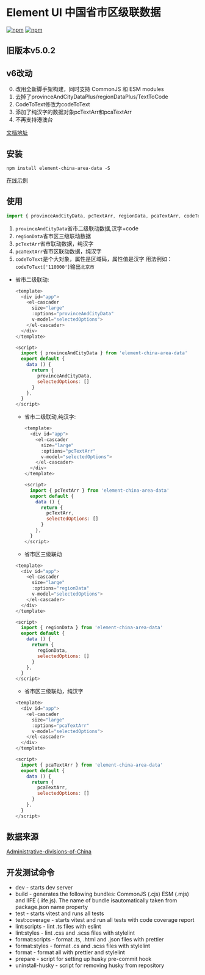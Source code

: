 # Element UI 中国省市区级联数据

[![npm](https://img.shields.io/npm/v/element-china-area-data.svg)](https://www.npmjs.com/package/element-china-area-data) [![npm](https://img.shields.io/npm/dt/element-china-area-data.svg)](https://www.npmjs.com/package/element-china-area-data)


## 旧版本v5.0.2

## v6改动

  0. 改用全新脚手架构建，同时支持 CommonJS 和 ESM modules
  1. 去掉了provinceAndCityDataPlus/regionDataPlus/TextToCode
  2. CodeToText修改为codeToText
  3. 添加了纯汉字的数据对象pcTextArr和pcaTextArr
  4. 不再支持港澳台

[文档地址](./V5.MD)

## 安装

  `npm install element-china-area-data -S`

[在线示例](https://plortinus.github.io/element-china-area-data/index.html)

## 使用

```js
import { provinceAndCityData, pcTextArr, regionData, pcaTextArr, codeToText } from 'element-china-area-data'
```

  1. `provinceAndCityData`省市二级联动数据,汉字+code
  2. `regionData`省市区三级联动数据
  3. `pcTextArr`省市联动数据，纯汉字
  4. `pcaTextArr`省市区联动数据，纯汉字
  5. `codeToText`是个大对象，属性是区域码，属性值是汉字 用法例如：`codeToText['110000']`输出`北京市`


  * 省市二级联动:
    ```js
    <template>
      <div id="app">
        <el-cascader
          size="large"
          :options="provinceAndCityData"
          v-model="selectedOptions">
        </el-cascader>
      </div>
    </template>

    <script>
      import { provinceAndCityData } from 'element-china-area-data'
      export default {
        data () {
          return {
            provinceAndCityData,
            selectedOptions: []
          }
        },
      }
    </script>
    ```

    * 省市二级联动,纯汉字:
      ```js
      <template>
        <div id="app">
          <el-cascader
            size="large"
            :options="pcTextArr"
            v-model="selectedOptions">
          </el-cascader>
        </div>
      </template>

      <script>
        import { pcTextArr } from 'element-china-area-data'
        export default {
          data () {
            return {
              pcTextArr,
              selectedOptions: []
            }
          },
        }
      </script>
      ```

    * 省市区三级联动

    ```js
    <template>
      <div id="app">
        <el-cascader
          size="large"
          :options="regionData"
          v-model="selectedOptions">
        </el-cascader>
      </div>
    </template>

    <script>
      import { regionData } from 'element-china-area-data'
      export default {
        data () {
          return {
            regionData,
            selectedOptions: []
          }
        },
      }
    </script>
    ```

    * 省市区三级联动，纯汉字

    ```js
    <template>
      <div id="app">
        <el-cascader
          size="large"
          :options="pcaTextArr"
          v-model="selectedOptions">
        </el-cascader>
      </div>
    </template>

    <script>
      import { pcaTextArr } from 'element-china-area-data'
      export default {
        data () {
          return {
            pcaTextArr,
            selectedOptions: []
          }
        },
      }
    </script>
    ```

## 数据来源

[Administrative-divisions-of-China](https://github.com/modood/Administrative-divisions-of-China)

## 开发测试命令

- dev - starts dev server
- build - generates the following bundles: CommonJS (.cjs) ESM (.mjs) and IIFE (.iife.js). The name of bundle isautomatically taken from package.json name property
- test - starts vitest and runs all tests
- test:coverage - starts vitest and run all tests with code coverage report
- lint:scripts - lint .ts files with eslint
- lint:styles - lint .css and .scss files with stylelint
- format:scripts - format .ts, .html and .json files with prettier
- format:styles - format .cs and .scss files with stylelint
- format - format all with prettier and stylelint
- prepare - script for setting up husky pre-commit hook
- uninstall-husky - script for removing husky from repository
